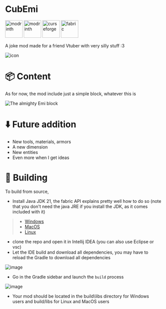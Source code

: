 # CubEmi

[<img alt="modrinth" height="56" src="https://cdn.jsdelivr.net/npm/@intergrav/devins-badges@3/assets/cozy/available/github_vector.svg">](https://github.com/claymorwan/CubEmi)
[<img alt="modrinth" height="56" src="https://cdn.jsdelivr.net/npm/@intergrav/devins-badges@3/assets/cozy/available/modrinth_vector.svg">](https://modrinth.com/mod/cubemi)
[<img alt="curseforge" height="56" src="https://cdn.jsdelivr.net/npm/@intergrav/devins-badges@3/assets/cozy/available/curseforge_vector.svg">](https://www.curseforge.com/minecraft/mc-mods/cubemi) 
[<img alt="fabric" height="56" src="https://cdn.jsdelivr.net/npm/@intergrav/devins-badges@3/assets/cozy/supported/fabric_vector.svg">](https://fabricmc.net/)

A joke mod made for a friend Vtuber with very silly stuff :3
 
![icon](https://github.com/claymorwan/CubEmi/assets/86072589/a7b59410-c6be-4945-9915-270d12f3dd3e)

# 📦 Content
As for now, the mod include just a simple block, whatever this is

![The almighty Emi block](https://i.imgur.com/YDgyXak.png)

# ⬇️ Future addition
- New tools, materials, armors
- A new dimension
- New entities
- Even more when I get ideas

# 🔨 Building

To build from source,
- Install Java JDK 21, the fabric API explains pretty well how to do so (note that you don't need the java JRE if you install the JDK, as it comes included with it)
> - [Windows](https://docs.fabricmc.net/players/installing-java/windows)
> - [MacOS](https://fabricmc.net/wiki/player:tutorials:java:mac)
> - [Linux](https://docs.fabricmc.net/players/installing-java/linux)
- clone the repo and open it in Intellij IDEA (you can also use Eclipse or vsc)
- Let the IDE build and download all dependencies, you may have to reload the Gradle to download all dependencies

![image](https://github.com/user-attachments/assets/6a65e9d3-fe5d-4734-89ce-99bbb11d4c83)
- Go in the Gradle sidebar and launch the `build` process

![image](https://github.com/user-attachments/assets/a861a068-cf1a-407b-bbaa-56e2b5d1880c)
- Your mod should be located in the build\libs directory for Windows users and build/libs for Linux and MacOS users
